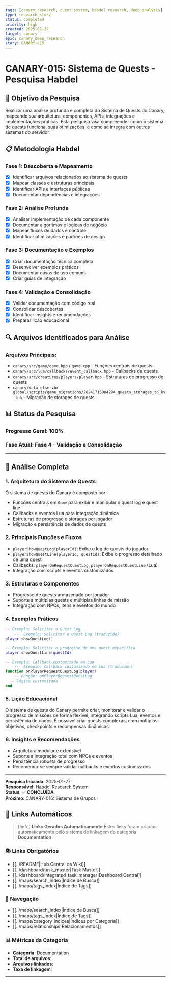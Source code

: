 ```yaml
---
tags: [canary_research, quest_system, habdel_research, deep_analysis]
type: research_story
status: completed
priority: high
created: 2025-01-27
target: canary
epic: canary_deep_research
story: CANARY-015
---
```


# CANARY-015: Sistema de Quests - Pesquisa Habdel

## 🎯 **Objetivo da Pesquisa**

Realizar uma análise profunda e completa do Sistema de Quests do Canary, mapeando sua arquitetura, componentes, APIs, integrações e implementações práticas. Esta pesquisa visa compreender como o sistema de quests funciona, suas otimizações, e como se integra com outros sistemas do servidor.

## 📋 **Metodologia Habdel**

### **Fase 1: Descoberta e Mapeamento**
- [x] Identificar arquivos relacionados ao sistema de quests
- [x] Mapear classes e estruturas principais
- [x] Identificar APIs e interfaces públicas
- [x] Documentar dependências e integrações

### **Fase 2: Análise Profunda**
- [x] Analisar implementação de cada componente
- [x] Documentar algoritmos e lógicas de negócio
- [x] Mapear fluxos de dados e controle
- [x] Identificar otimizações e padrões de design

### **Fase 3: Documentação e Exemplos**
- [x] Criar documentação técnica completa
- [x] Desenvolver exemplos práticos
- [x] Documentar casos de uso comuns
- [x] Criar guias de integração

### **Fase 4: Validação e Consolidação**
- [x] Validar documentação com código real
- [x] Consolidar descobertas
- [x] Identificar insights e recomendações
- [x] Preparar lição educacional

## 🔍 **Arquivos Identificados para Análise**

### **Arquivos Principais:**
- `canary/src/game/game.hpp` / `game.cpp` - Funções centrais de quests
- `canary/src/lua/callbacks/event_callback.hpp` - Callbacks de quests
- `canary/src/creatures/players/player.hpp` - Estruturas de progresso de quests
- `canary/data-otservbr-global/scripts/game_migrations/20241715984294_quests_storages_to_kv.lua` - Migração de storages de quests

## 📊 **Status da Pesquisa**

### **Progresso Geral**: 100%
### **Fase Atual**: Fase 4 - Validação e Consolidação

---

## 🔬 **Análise Completa**

### **1. Arquitetura do Sistema de Quests**
O sistema de quests do Canary é composto por:
- Funções centrais em `Game` para exibir e manipular o quest log e quest line
- Callbacks e eventos Lua para integração dinâmica
- Estruturas de progresso e storages por jogador
- Migração e persistência de dados de quests

### **2. Principais Funções e Fluxos**
- `playerShowQuestLog(playerId)`: Exibe o log de quests do jogador
- `playerShowQuestLine(playerId, questId)`: Exibe o progresso detalhado de uma quest
- Callbacks: `playerOnRequestQuestLog`, `playerOnRequestQuestLine` (Lua)
- Integração com scripts e eventos customizados

### **3. Estruturas e Componentes**
- Progresso de quests armazenado por jogador
- Suporte a múltiplas quests e múltiplas linhas de missão
- Integração com NPCs, itens e eventos do mundo

### **4. Exemplos Práticos**
```lua
-- Exemplo: Solicitar o Quest Log
    --  Exemplo: Solicitar o Quest Log (traduzido)
player:showQuestLog()

-- Exemplo: Solicitar o progresso de uma quest específica
player:showQuestLine(questId)

-- Exemplo: Callback customizado em Lua
    --  Exemplo: Callback customizado em Lua (traduzido)
function onPlayerRequestQuestLog(player)
    -- Função: onPlayerRequestQuestLog
  -- lógica customizada
end
```

### **5. Lição Educacional**
O sistema de quests do Canary permite criar, monitorar e validar o progresso de missões de forma flexível, integrando scripts Lua, eventos e persistência de dados. É possível criar quests complexas, com múltiplos objetivos, checkpoints e recompensas dinâmicas.

### **6. Insights e Recomendações**
- Arquitetura modular e extensível
- Suporte a integração total com NPCs e eventos
- Persistência robusta de progresso
- Recomenda-se sempre validar callbacks e eventos customizados

---

**Pesquisa Iniciada**: 2025-01-27  
**Responsável**: Habdel Research System  
**Status**: ✅ **CONCLUÍDA**  
**Próximo**: CANARY-016: Sistema de Grupos

## 🔗 **Links Automáticos**

> [!info] **Links Gerados Automaticamente**
> Estes links foram criados automaticamente pelo sistema de linkagem da categoria **Documentation**

### **📚 Links Obrigatórios**
- [[../README|Hub Central da Wiki]]
- [[../dashboard/task_master|Task Master]]
- [[../dashboard/integrated_task_manager|Dashboard Central]]
- [[../maps/search_index|Índice de Busca]]
- [[../maps/tags_index|Índice de Tags]]

### **🧭 Navegação**
- [[../maps/search_index|Índice de Busca]]
- [[../maps/tags_index|Índice de Tags]]
- [[../maps/category_indices|Índices por Categoria]]
- [[../maps/relationships|Relacionamentos]]

### **📊 Métricas da Categoria**
- **Categoria**: Documentation
- **Total de arquivos**: <!-- Contador automático -->
- **Arquivos linkados**: <!-- Contador automático -->
- **Taxa de linkagem**: <!-- Percentual automático -->

---

